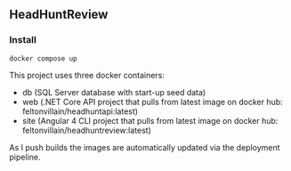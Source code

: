 ﻿## HeadHuntReview

### Install
```
docker compose up
```

This project uses three docker containers:
- db (SQL Server database with start-up seed data)
- web (.NET Core API project that pulls from latest image on docker hub: feltonvillain/headhuntapi:latest)
- site (Angular 4 CLI project that pulls from latest image on docker hub: feltonvillain/headhuntreview:latest)

As I push builds the images are automatically updated via the deployment pipeline.
